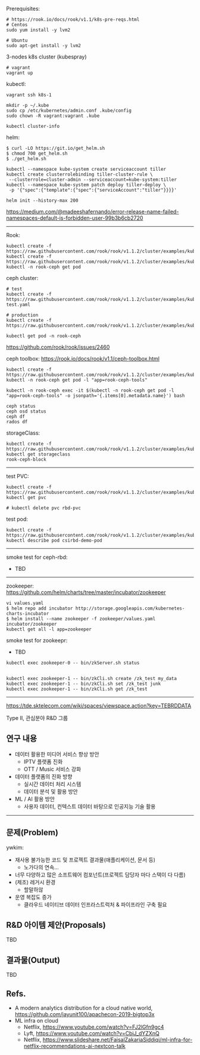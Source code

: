 Prerequisites:
```
# https://rook.io/docs/rook/v1.1/k8s-pre-reqs.html
# Centos
sudo yum install -y lvm2

# Ubuntu
sudo apt-get install -y lvm2

```

3-nodes k8s cluster (kubespray)
```
# vagrant
vagrant up
```

kubectl:
```
vagrant ssh k8s-1

mkdir -p ~/.kube
sudo cp /etc/kubernetes/admin.conf .kube/config
sudo chown -R vagrant:vagrant .kube

kubectl cluster-info
```

helm:
```
$ curl -LO https://git.io/get_helm.sh
$ chmod 700 get_helm.sh
$ ./get_helm.sh

kubectl --namespace kube-system create serviceaccount tiller
kubectl create clusterrolebinding tiller-cluster-rule \
 --clusterrole=cluster-admin --serviceaccount=kube-system:tiller
kubectl --namespace kube-system patch deploy tiller-deploy \
 -p '{"spec":{"template":{"spec":{"serviceAccount":"tiller"}}}}'

helm init --history-max 200
```
https://medium.com/@madeeshafernando/error-release-name-failed-namespaces-default-is-forbidden-user-99b3b6cb2720

----

Rook:
```
kubectl create -f https://raw.githubusercontent.com/rook/rook/v1.1.2/cluster/examples/kubernetes/ceph/common.yaml
kubectl create -f https://raw.githubusercontent.com/rook/rook/v1.1.2/cluster/examples/kubernetes/ceph/operator.yaml
kubectl -n rook-ceph get pod
```
ceph cluster:
```
# test
kubectl create -f https://raw.githubusercontent.com/rook/rook/v1.1.2/cluster/examples/kubernetes/ceph/cluster-test.yaml

# production
kubectl create -f https://raw.githubusercontent.com/rook/rook/v1.1.2/cluster/examples/kubernetes/ceph/cluster.yaml

kubectl get pod -n rook-ceph
```
https://github.com/rook/rook/issues/2460

ceph toolbox: https://rook.io/docs/rook/v1.1/ceph-toolbox.html
```
kubectl create -f https://raw.githubusercontent.com/rook/rook/v1.1.2/cluster/examples/kubernetes/ceph/toolbox.yaml
kubectl -n rook-ceph get pod -l "app=rook-ceph-tools"

kubectl -n rook-ceph exec -it $(kubectl -n rook-ceph get pod -l "app=rook-ceph-tools" -o jsonpath='{.items[0].metadata.name}') bash

ceph status
ceph osd status
ceph df
rados df

```

storageClass:
```
kubectl create -f https://raw.githubusercontent.com/rook/rook/v1.1.2/cluster/examples/kubernetes/ceph/csi/rbd/storageclass.yaml
kubectl get storageclass
rook-ceph-block
```
----

test PVC:
```
kubectl create -f https://raw.githubusercontent.com/rook/rook/v1.1.2/cluster/examples/kubernetes/ceph/csi/rbd/pvc.yaml
kubectl get pvc

# kubectl delete pvc rbd-pvc
```

test pod:
```
kubectl create -f https://raw.githubusercontent.com/rook/rook/v1.1.2/cluster/examples/kubernetes/ceph/csi/rbd/pod.yaml
kubectl describe pod csirbd-demo-pod

```
----

smoke test for ceph-rbd:
- TBD

----

zookeeper:
https://github.com/helm/charts/tree/master/incubator/zookeeper
```
vi values.yaml
$ helm repo add incubator http://storage.googleapis.com/kubernetes-charts-incubator
$ helm install --name zookeeper -f zookeeper/values.yaml incubator/zookeeper
kubectl get all -l app=zookeeper

```

smoke test for zookeepr:
- TBD

```
kubectl exec zookeeper-0 -- bin/zkServer.sh status


kubectl exec zookeeper-1 -- bin/zkCli.sh create /zk_test my_data
kubectl exec zookeeper-1 -- bin/zkCli.sh set /zk_test junk
kubectl exec zookeeper-1 -- bin/zkCli.sh get /zk_test
```

----

https://tde.sktelecom.com/wiki/spaces/viewspace.action?key=TEBRDDATA

Type II, 관심분야 R&D 그룹


## 연구 내용
- 데이터 활용한 미디어 서비스 향상 방안
  - IPTV 플랫폼 진화
  - OTT / Music 서비스 강화
- 데이터 플랫폼의 진화 방향
  - 실시간 데이터 처리 시스템
  - 데이터 분석 및 활용 방안
- ML / AI 활용 방안
  - 사용자 데이터, 컨텍스트 데이터 바탕으로 인공지능 기술 활용

----

## 문제(Problem)

ywkim:
- 재사용 불가능한 코드 및 프로젝트 결과물(애플리케이션, 문서 등)
  - 노가다의 연속...
- 너무 다양하고 많은 소프트웨어 컴포넌트(프로젝트 담당자 마다 스택이 다 다름)
- (제조) 레거시 환경
  - 할말하않
- 운영 복잡도 증가
  - 클라우드 네이티브 데이터 인프라스트럭처 & 파이프라인 구축 필요


## R&D 아이템 제안(Proposals)

TBD

## 결과물(Output)

TBD

## Refs.
- A modern analytics distribution for a cloud native world, https://github.com/jayunit100/apachecon-2019-bigtop3x
- ML infra on cloud
  - Netflix, https://www.youtube.com/watch?v=FJ2lGfn9gc4
  - Lyft, https://www.youtube.com/watch?v=CbiJ_dYZXnQ
  - Netflix, https://www.slideshare.net/FaisalZakariaSiddiqi/ml-infra-for-netflix-recommendations-ai-nextcon-talk
  